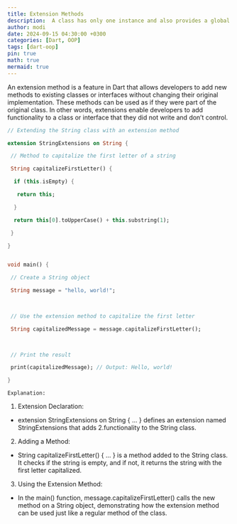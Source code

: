 ```yaml
---
title: Extension Methods
description:  A class has only one instance and also provides a global point of access to it. 
author: modi
date: 2024-09-15 04:30:00 +0300
categories: [Dart, OOP]
tags: [dart-oop]
pin: true
math: true
mermaid: true
---
```


An extension method is a feature in Dart that allows developers to add new methods to existing classes or interfaces without changing their original implementation. These methods can be used as if they were part of the original class. In other words, extensions enable developers to add functionality to a class or interface that they did not write and don’t control.




```dart
// Extending the String class with an extension method

extension StringExtensions on String {

 // Method to capitalize the first letter of a string

 String capitalizeFirstLetter() {

  if (this.isEmpty) {

   return this;

  }

  return this[0].toUpperCase() + this.substring(1);

 }

}


void main() {

 // Create a String object

 String message = "hello, world!";

  

 // Use the extension method to capitalize the first letter

 String capitalizedMessage = message.capitalizeFirstLetter();

  

 // Print the result

 print(capitalizedMessage); // Output: Hello, world!

}
```


`Explanation:`
1. Extension Declaration:
- extension StringExtensions on String { ... } defines an extension named StringExtensions that adds 2.functionality to the String class.
2. Adding a Method:
- String capitalizeFirstLetter() { ... } is a method added to the String class. It checks if the string is empty, and if not, it returns the string with the first letter capitalized.
3. Using the Extension Method:
- In the main() function, message.capitalizeFirstLetter() calls the new method on a String object, demonstrating how the extension method can be used just like a regular method of the class.

